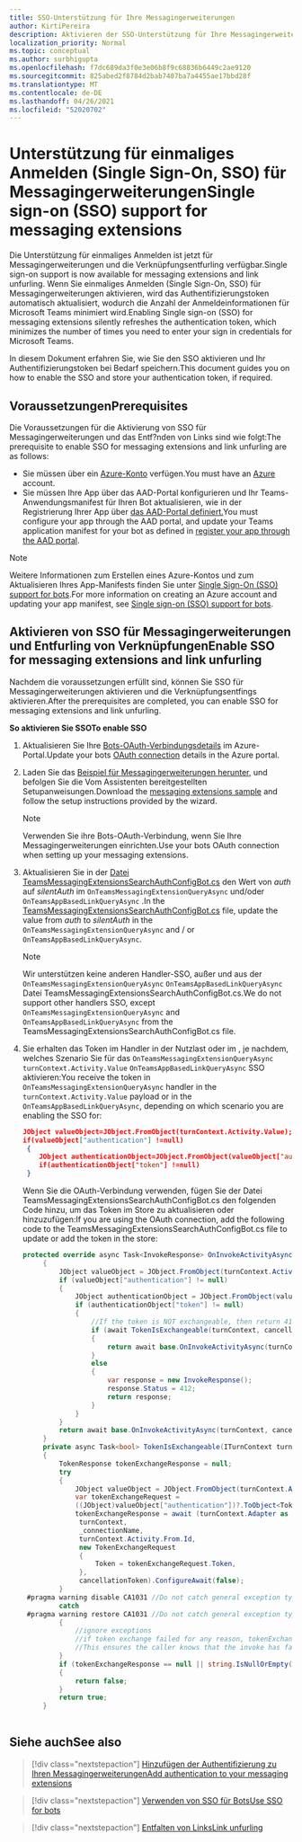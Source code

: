 ```yaml
---
title: SSO-Unterstützung für Ihre Messagingerweiterungen
author: KirtiPereira
description: Aktivieren der SSO-Unterstützung für Ihre Messagingerweiterungen
localization_priority: Normal
ms.topic: conceptual
ms.author: surbhigupta
ms.openlocfilehash: f7dc689da3f0e3e06b8f9c68836b6449c2ae9120
ms.sourcegitcommit: 825abed2f8784d2bab7407ba7a4455ae17bbd28f
ms.translationtype: MT
ms.contentlocale: de-DE
ms.lasthandoff: 04/26/2021
ms.locfileid: "52020702"
---
```

# <a name="single-sign-on-sso-support-for-messaging-extensions"></a><span data-ttu-id="73e66-103">Unterstützung für einmaliges Anmelden (Single Sign-On, SSO) für Messagingerweiterungen</span><span class="sxs-lookup"><span data-stu-id="73e66-103">Single sign-on (SSO) support for messaging extensions</span></span>
 
<span data-ttu-id="73e66-104">Die Unterstützung für einmaliges Anmelden ist jetzt für Messagingerweiterungen und die Verknüpfungsentfurling verfügbar.</span><span class="sxs-lookup"><span data-stu-id="73e66-104">Single sign-on support is now available for messaging extensions and link unfurling.</span></span> <span data-ttu-id="73e66-105">Wenn Sie einmaliges Anmelden (Single Sign-On, SSO) für Messagingerweiterungen aktivieren, wird das Authentifizierungstoken automatisch aktualisiert, wodurch die Anzahl der Anmeldeinformationen für Microsoft Teams minimiert wird.</span><span class="sxs-lookup"><span data-stu-id="73e66-105">Enabling Single sign-on (SSO) for messaging extensions silently refreshes the authentication token, which minimizes the number of times you need to enter your sign in credentials for Microsoft Teams.</span></span>

<span data-ttu-id="73e66-106">In diesem Dokument erfahren Sie, wie Sie den SSO aktivieren und Ihr Authentifizierungstoken bei Bedarf speichern.</span><span class="sxs-lookup"><span data-stu-id="73e66-106">This document guides you on how to enable the SSO and store your authentication token, if required.</span></span>

## <a name="prerequisites"></a><span data-ttu-id="73e66-107">Voraussetzungen</span><span class="sxs-lookup"><span data-stu-id="73e66-107">Prerequisites</span></span>

<span data-ttu-id="73e66-108">Die Voraussetzungen für die Aktivierung von SSO für Messagingerweiterungen und das Entf?nden von Links sind wie folgt:</span><span class="sxs-lookup"><span data-stu-id="73e66-108">The prerequisite to enable SSO for messaging extensions and link unfurling are as follows:</span></span>
* <span data-ttu-id="73e66-109">Sie müssen über ein [Azure-Konto](https://azure.microsoft.com/en-us/free/) verfügen.</span><span class="sxs-lookup"><span data-stu-id="73e66-109">You must have an [Azure](https://azure.microsoft.com/en-us/free/) account.</span></span>
* <span data-ttu-id="73e66-110">Sie müssen Ihre App über das AAD-Portal konfigurieren und Ihr Teams-Anwendungsmanifest für Ihren Bot aktualisieren, wie in der Registrierung Ihrer App über [das AAD-Portal definiert.](../../bots/how-to/authentication/auth-aad-sso-bots.md#register-your-app-through-the-aad-portal)</span><span class="sxs-lookup"><span data-stu-id="73e66-110">You must configure your app through the AAD portal, and update your Teams application manifest for your bot as defined in [register your app through the AAD portal](../../bots/how-to/authentication/auth-aad-sso-bots.md#register-your-app-through-the-aad-portal).</span></span>

> [!NOTE]
> <span data-ttu-id="73e66-111">Weitere Informationen zum Erstellen eines Azure-Kontos und zum Aktualisieren Ihres App-Manifests finden Sie unter [Single Sign-On (SSO) support for bots](../../bots/how-to/authentication/auth-aad-sso-bots.md).</span><span class="sxs-lookup"><span data-stu-id="73e66-111">For more information on creating an Azure account and updating your app manifest, see [Single sign-on (SSO) support for bots](../../bots/how-to/authentication/auth-aad-sso-bots.md).</span></span>

## <a name="enable-sso-for-messaging-extensions-and-link-unfurling"></a><span data-ttu-id="73e66-112">Aktivieren von SSO für Messagingerweiterungen und Entfurling von Verknüpfungen</span><span class="sxs-lookup"><span data-stu-id="73e66-112">Enable SSO for messaging extensions and link unfurling</span></span>

<span data-ttu-id="73e66-113">Nachdem die voraussetzungen erfüllt sind, können Sie SSO für Messagingerweiterungen aktivieren und die Verknüpfungsentfings aktivieren.</span><span class="sxs-lookup"><span data-stu-id="73e66-113">After the prerequisites are completed, you can enable SSO for messaging extensions and link unfurling.</span></span>

<span data-ttu-id="73e66-114">**So aktivieren Sie SSO**</span><span class="sxs-lookup"><span data-stu-id="73e66-114">**To enable SSO**</span></span>
1. <span data-ttu-id="73e66-115">Aktualisieren Sie Ihre [Bots-OAuth-Verbindungsdetails](../../bots/how-to/authentication/auth-aad-sso-bots.md#update-the-azure-portal-with-the-oauth-connection) im Azure-Portal.</span><span class="sxs-lookup"><span data-stu-id="73e66-115">Update your bots [OAuth connection](../../bots/how-to/authentication/auth-aad-sso-bots.md#update-the-azure-portal-with-the-oauth-connection) details in the Azure portal.</span></span>
2. <span data-ttu-id="73e66-116">Laden Sie das [Beispiel für Messagingerweiterungen herunter,](https://github.com/microsoft/BotBuilder-Samples/tree/main/samples/csharp_dotnetcore/52.teams-messaging-extensions-search-auth-config) und befolgen Sie die Vom Assistenten bereitgestellten Setupanweisungen.</span><span class="sxs-lookup"><span data-stu-id="73e66-116">Download the [messaging extensions sample](https://github.com/microsoft/BotBuilder-Samples/tree/main/samples/csharp_dotnetcore/52.teams-messaging-extensions-search-auth-config) and follow the setup instructions provided by the wizard.</span></span>
   > [!NOTE]
   > <span data-ttu-id="73e66-117">Verwenden Sie ihre Bots-OAuth-Verbindung, wenn Sie Ihre Messagingerweiterungen einrichten.</span><span class="sxs-lookup"><span data-stu-id="73e66-117">Use your bots OAuth connection when setting up your messaging extensions.</span></span>
3. <span data-ttu-id="73e66-118">Aktualisieren Sie in der [Datei TeamsMessagingExtensionsSearchAuthConfigBot.cs](https://github.com/microsoft/BotBuilder-Samples/tree/main/samples/csharp_dotnetcore/52.teams-messaging-extensions-search-auth-config/Bots/TeamsMessagingExtensionsSearchAuthConfigBot.cs) den Wert von *auth* auf *silentAuth* im `OnTeamsMessagingExtensionQueryAsync` und/oder `OnTeamsAppBasedLinkQueryAsync` .</span><span class="sxs-lookup"><span data-stu-id="73e66-118">In the [TeamsMessagingExtensionsSearchAuthConfigBot.cs](https://github.com/microsoft/BotBuilder-Samples/tree/main/samples/csharp_dotnetcore/52.teams-messaging-extensions-search-auth-config/Bots/TeamsMessagingExtensionsSearchAuthConfigBot.cs) file, update the value from *auth* to *silentAuth* in the `OnTeamsMessagingExtensionQueryAsync` and / or `OnTeamsAppBasedLinkQueryAsync`.</span></span>  

    > [!NOTE]
    > <span data-ttu-id="73e66-119">Wir unterstützen keine anderen Handler-SSO, außer und aus der `OnTeamsMessagingExtensionQueryAsync` `OnTeamsAppBasedLinkQueryAsync` Datei TeamsMessagingExtensionsSearchAuthConfigBot.cs.</span><span class="sxs-lookup"><span data-stu-id="73e66-119">We do not support other handlers SSO, except `OnTeamsMessagingExtensionQueryAsync` and `OnTeamsAppBasedLinkQueryAsync` from the TeamsMessagingExtensionsSearchAuthConfigBot.cs file.</span></span>
   
4. <span data-ttu-id="73e66-120">Sie erhalten das Token im Handler in der Nutzlast oder im , je nachdem, welches Szenario Sie für das `OnTeamsMessagingExtensionQueryAsync` `turnContext.Activity.Value` `OnTeamsAppBasedLinkQueryAsync` SSO aktivieren:</span><span class="sxs-lookup"><span data-stu-id="73e66-120">You receive the token in `OnTeamsMessagingExtensionQueryAsync` handler in the `turnContext.Activity.Value` payload or in the `OnTeamsAppBasedLinkQueryAsync`, depending on which scenario you are enabling the SSO for:</span></span>

    ```json
    JObject valueObject=JObject.FromObject(turnContext.Activity.Value);
    if(valueObject["authentication"] !=null)
     {
        JObject authenticationObject=JObject.FromObject(valueObject["authentication"]);
        if(authenticationObject["token"] !=null)
     }
    
     ```
  
    <span data-ttu-id="73e66-121">Wenn Sie die OAuth-Verbindung verwenden, fügen Sie der Datei TeamsMessagingExtensionsSearchAuthConfigBot.cs den folgenden Code hinzu, um das Token im Store zu aktualisieren oder hinzuzufügen:</span><span class="sxs-lookup"><span data-stu-id="73e66-121">If you are using the OAuth connection, add the following code to the TeamsMessagingExtensionsSearchAuthConfigBot.cs file to update or add the token in the store:</span></span>
    
   ```C#
   protected override async Task<InvokeResponse> OnInvokeActivityAsync(ITurnContext<IInvokeActivity> turnContext, CancellationToken cancellationToken)
        {
            JObject valueObject = JObject.FromObject(turnContext.Activity.Value);
            if (valueObject["authentication"] != null)
            {
                JObject authenticationObject = JObject.FromObject(valueObject["authentication"]);
                if (authenticationObject["token"] != null)
                {
                    //If the token is NOT exchangeable, then return 412 to require user consent
                    if (await TokenIsExchangeable(turnContext, cancellationToken))
                    {
                        return await base.OnInvokeActivityAsync(turnContext, cancellationToken).ConfigureAwait(false);
                    }
                    else
                    {
                        var response = new InvokeResponse();
                        response.Status = 412;
                        return response;
                    }
                }
            }
            return await base.OnInvokeActivityAsync(turnContext, cancellationToken).ConfigureAwait(false);
        }
        private async Task<bool> TokenIsExchangeable(ITurnContext turnContext, CancellationToken cancellationToken)
        {
            TokenResponse tokenExchangeResponse = null;
            try
            {
                JObject valueObject = JObject.FromObject(turnContext.Activity.Value);
                var tokenExchangeRequest =
                ((JObject)valueObject["authentication"])?.ToObject<TokenExchangeInvokeRequest>();
                tokenExchangeResponse = await (turnContext.Adapter as IExtendedUserTokenProvider).ExchangeTokenAsync(
                 turnContext,
                 _connectionName,
                 turnContext.Activity.From.Id,
                 new TokenExchangeRequest
                 {
                     Token = tokenExchangeRequest.Token,
                 },
                 cancellationToken).ConfigureAwait(false);
            }
    #pragma warning disable CA1031 //Do not catch general exception types (ignoring, see comment below)
            catch
    #pragma warning restore CA1031 //Do not catch general exception types
            {
                //ignore exceptions
                //if token exchange failed for any reason, tokenExchangeResponse above remains null, and a failure invoke response is sent to the caller.
                //This ensures the caller knows that the invoke has failed.
            }
            if (tokenExchangeResponse == null || string.IsNullOrEmpty(tokenExchangeResponse.Token))
            {
                return false;
            }
            return true;
        }
    
    ```    

## <a name="see-also"></a><span data-ttu-id="73e66-122">Siehe auch</span><span class="sxs-lookup"><span data-stu-id="73e66-122">See also</span></span>

> [!div class="nextstepaction"]
> [<span data-ttu-id="73e66-123">Hinzufügen der Authentifizierung zu Ihren Messagingerweiterungen</span><span class="sxs-lookup"><span data-stu-id="73e66-123">Add authentication to your messaging extensions</span></span>](add-authentication.md)

> [!div class="nextstepaction"]
> [<span data-ttu-id="73e66-124">Verwenden von SSO für Bots</span><span class="sxs-lookup"><span data-stu-id="73e66-124">Use SSO for bots</span></span>](../../bots/how-to/authentication/auth-aad-sso-bots.md)

> [!div class="nextstepaction"]
> [<span data-ttu-id="73e66-125">Entfalten von Links</span><span class="sxs-lookup"><span data-stu-id="73e66-125">Link unfurling</span></span>](link-unfurling.md)


